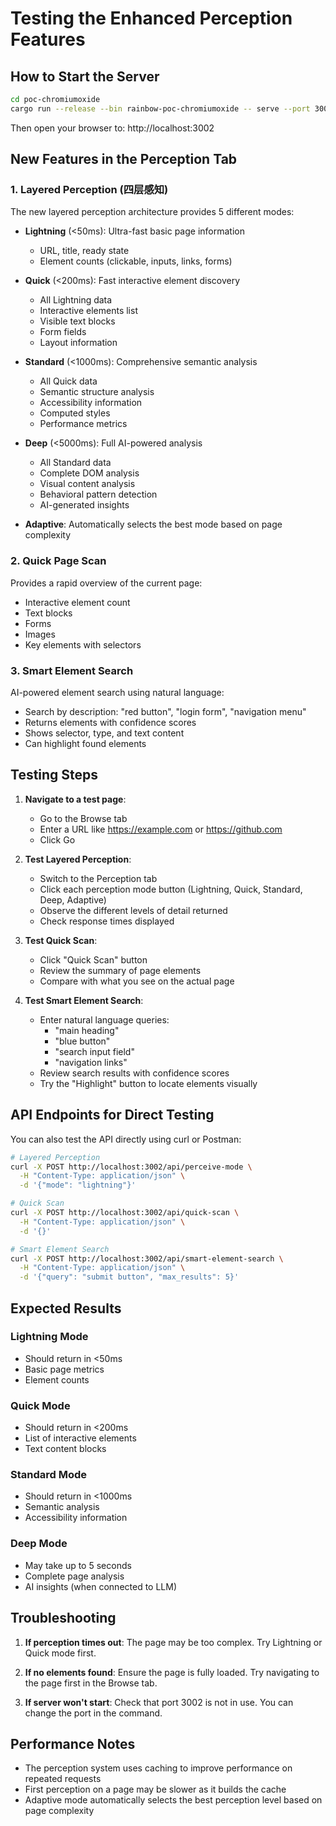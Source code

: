 # Testing the Enhanced Perception Features

## How to Start the Server

```bash
cd poc-chromiumoxide
cargo run --release --bin rainbow-poc-chromiumoxide -- serve --port 3002
```

Then open your browser to: http://localhost:3002

## New Features in the Perception Tab

### 1. Layered Perception (四层感知)

The new layered perception architecture provides 5 different modes:

- **Lightning** (<50ms): Ultra-fast basic page information
  - URL, title, ready state
  - Element counts (clickable, inputs, links, forms)
  
- **Quick** (<200ms): Fast interactive element discovery
  - All Lightning data
  - Interactive elements list
  - Visible text blocks
  - Form fields
  - Layout information

- **Standard** (<1000ms): Comprehensive semantic analysis
  - All Quick data
  - Semantic structure analysis
  - Accessibility information
  - Computed styles
  - Performance metrics

- **Deep** (<5000ms): Full AI-powered analysis
  - All Standard data
  - Complete DOM analysis
  - Visual content analysis
  - Behavioral pattern detection
  - AI-generated insights

- **Adaptive**: Automatically selects the best mode based on page complexity

### 2. Quick Page Scan

Provides a rapid overview of the current page:
- Interactive element count
- Text blocks
- Forms
- Images
- Key elements with selectors

### 3. Smart Element Search

AI-powered element search using natural language:
- Search by description: "red button", "login form", "navigation menu"
- Returns elements with confidence scores
- Shows selector, type, and text content
- Can highlight found elements

## Testing Steps

1. **Navigate to a test page**:
   - Go to the Browse tab
   - Enter a URL like https://example.com or https://github.com
   - Click Go

2. **Test Layered Perception**:
   - Switch to the Perception tab
   - Click each perception mode button (Lightning, Quick, Standard, Deep, Adaptive)
   - Observe the different levels of detail returned
   - Check response times displayed

3. **Test Quick Scan**:
   - Click "Quick Scan" button
   - Review the summary of page elements
   - Compare with what you see on the actual page

4. **Test Smart Element Search**:
   - Enter natural language queries:
     - "main heading"
     - "blue button"
     - "search input field"
     - "navigation links"
   - Review search results with confidence scores
   - Try the "Highlight" button to locate elements visually

## API Endpoints for Direct Testing

You can also test the API directly using curl or Postman:

```bash
# Layered Perception
curl -X POST http://localhost:3002/api/perceive-mode \
  -H "Content-Type: application/json" \
  -d '{"mode": "lightning"}'

# Quick Scan
curl -X POST http://localhost:3002/api/quick-scan \
  -H "Content-Type: application/json" \
  -d '{}'

# Smart Element Search
curl -X POST http://localhost:3002/api/smart-element-search \
  -H "Content-Type: application/json" \
  -d '{"query": "submit button", "max_results": 5}'
```

## Expected Results

### Lightning Mode
- Should return in <50ms
- Basic page metrics
- Element counts

### Quick Mode
- Should return in <200ms
- List of interactive elements
- Text content blocks

### Standard Mode
- Should return in <1000ms
- Semantic analysis
- Accessibility information

### Deep Mode
- May take up to 5 seconds
- Complete page analysis
- AI insights (when connected to LLM)

## Troubleshooting

1. **If perception times out**: The page may be too complex. Try Lightning or Quick mode first.

2. **If no elements found**: Ensure the page is fully loaded. Try navigating to the page first in the Browse tab.

3. **If server won't start**: Check that port 3002 is not in use. You can change the port in the command.

## Performance Notes

- The perception system uses caching to improve performance on repeated requests
- First perception on a page may be slower as it builds the cache
- Adaptive mode automatically selects the best perception level based on page complexity